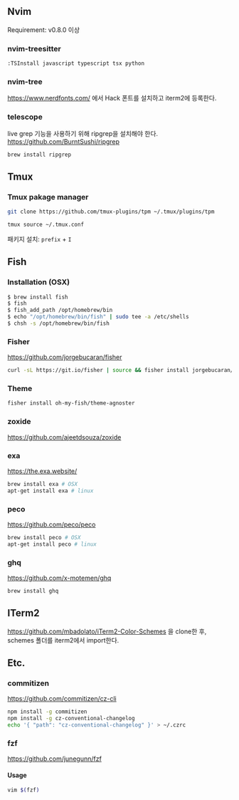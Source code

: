 ## Nvim
Requirement: v0.8.0 이상
### nvim-treesitter
```sh
:TSInstall javascript typescript tsx python
```

### nvim-tree
https://www.nerdfonts.com/ 에서 Hack 폰트를 설치하고 iterm2에 등록한다.

### telescope
live grep 기능을 사용하기 위해 ripgrep을 설치해야 한다.  
https://github.com/BurntSushi/ripgrep
```sh
brew install ripgrep
```


## Tmux
### Tmux pakage manager
```sh
git clone https://github.com/tmux-plugins/tpm ~/.tmux/plugins/tpm
```

```sh
tmux source ~/.tmux.conf
```

패키지 설치: `prefix` + `I`

## Fish
### Installation (OSX)
```sh
$ brew install fish
$ fish
$ fish_add_path /opt/homebrew/bin
$ echo "/opt/homebrew/bin/fish" | sudo tee -a /etc/shells
$ chsh -s /opt/homebrew/bin/fish
```

### Fisher
https://github.com/jorgebucaran/fisher
```sh
curl -sL https://git.io/fisher | source && fisher install jorgebucaran/fisher
```

### Theme
```sh
fisher install oh-my-fish/theme-agnoster
```

### zoxide
https://github.com/ajeetdsouza/zoxide

### exa
https://the.exa.website/
```sh
brew install exa # OSX
apt-get install exa # linux
```

### peco
https://github.com/peco/peco
```sh
brew install peco # OSX
apt-get install peco # linux
```

### ghq
https://github.com/x-motemen/ghq
```sh
brew install ghq
```

## ITerm2
https://github.com/mbadolato/iTerm2-Color-Schemes 을 clone한 후, schemes 폴더를 iterm2에서 import한다.

## Etc.
### commitizen
https://github.com/commitizen/cz-cli
```sh
npm install -g commitizen
npm install -g cz-conventional-changelog
echo '{ "path": "cz-conventional-changelog" }' > ~/.czrc
```
### fzf
https://github.com/junegunn/fzf
#### Usage
```sh
vim $(fzf)
```


